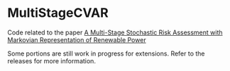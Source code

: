 # MultiStageCVAR

Code related to the paper [A Multi-Stage Stochastic Risk Assessment with Markovian Representation of Renewable Power](https://ieeexplore.ieee.org/document/9546644)

Some portions are still work in progress for extensions. Refer to the releases for more information. 
